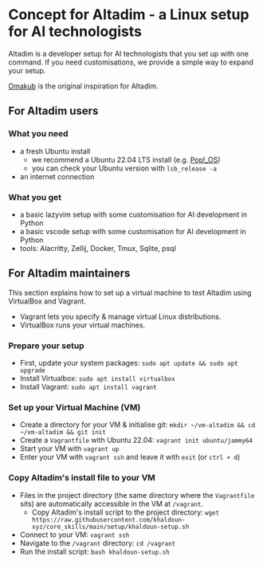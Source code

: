 # Concept for Altadim - a Linux setup for AI technologists

Altadim is a developer setup for AI technologists that you set up with one command.
If you need customisations, we provide a simple way to expand your setup.

[Omakub](https://omakub.org/) is the original inspiration for Altadim.

## For Altadim users

### What you need

- a fresh Ubuntu install
  - we recommend a Ubuntu 22.04 LTS install (e.g. [Pop!_OS](https://system76.com/pop/download/))
  - you can check your Ubuntu version with `lsb_release -a`
- an internet connection

### What you get

- a basic lazyvim setup with some customisation for AI development in Python
- a basic vscode setup with some customisation for AI development in Python
- tools: Alacritty, Zellij, Docker, Tmux, Sqlite, psql

## For Altadim maintainers

This section explains how to set up a virtual machine to test Altadim
using VirtualBox and Vagrant.

- Vagrant lets you specify & manage virtual Linux distributions.
- VirtualBox runs your virtual machines.

### Prepare your setup

- First, update your system packages: `sudo apt update && sudo apt upgrade`
- Install Virtualbox: `sudo apt install virtualbox`
- Install Vagrant: `sudo apt install vagrant`

### Set up your Virtual Machine (VM)

- Create a directory for your VM & initialise git:
  `mkdir ~/vm-altadim && cd ~/vm-altadim && git init`
- Create a `Vagrantfile` with Ubuntu 22.04: `vagrant init ubuntu/jammy64`
- Start your VM with `vagrant up`
- Enter your VM with `vagrant ssh` and leave it with `exit` (or `ctrl + d`)

### Copy Altadim's install file to your VM

- Files in the project directory (the same directory where the `Vagrantfile` sits)
  are automatically accessible in the VM at `/vagrant`.
  - Copy Altadim's install script to the project directory:
    `wget https://raw.githubusercontent.com/khaldoun-xyz/core_skills/main/setup/khaldoun-setup.sh`
- Connect to your VM: `vagrant ssh`
- Navigate to the `/vagrant` directory: `cd /vagrant`
- Run the install script: `bash khaldoun-setup.sh`
